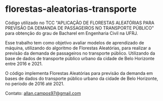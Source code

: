 # florestas-aleatorias-transporte
Código utilizado no TCC "APLICAÇÃO DE FLORESTAS ALEATÓRIAS PARA PREVISÃO DA DEMANDA DE PASSAGEIROS NO TRANSPORTE PÚBLICO" para obtenção do grau de Bacharel em Engenharia Civil na UFRJ.

Esse trabalho tem como objetivo avaliar modelos de aprendizado de máquina, utilizando do algoritmo de Florestas Aleatórias, para realizar a previsão da demanda de passageiros no transporte público. Utilizando da base de dados de transporte público urbano da cidade de Belo Horizonte entre 2016 e 2021.

O código implementa Florestas Aleatórias para previsão da demanda em bases de dados do transporte público urbano da cidade de Belo Horizonte, no período de 2016 até 2021.

Contato: allan.campos97@gmail.com
